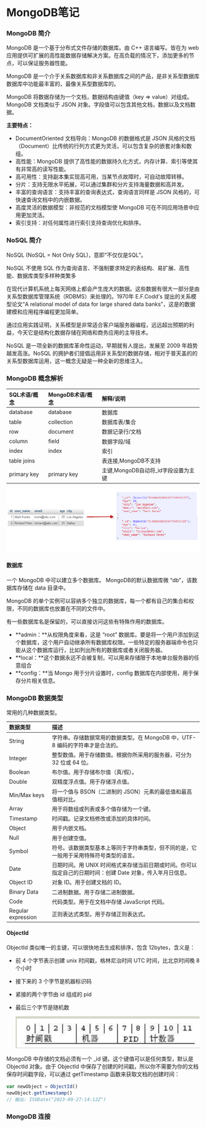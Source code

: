 # MongoDB笔记

### MongoDB 简介

MongoDB 是一个基于分布式文件存储的数据库。由 C++ 语言编写。皆在为 web 应用提供可扩展的高性能数据存储解决方案。在高负载的情况下，添加更多的节点，可以保证服务器性能。

MongoDB 是一个介于关系数据库和非关系数据库之间的产品，是非关系型数据库数据库中功能最丰富的，最像关系型数据库的。

MongoDB 将数据存储为一个文档，数据结构由键值（key => value）对组成。MongoDB 文档类似于 JSON 对象。字段值可以包含其他文档，数据以及文档数据。



**主要特点：**

- DocumentOriented 文档导向：MongoDB 的数据格式是 JSON 风格的文档（Document）比传统的行列方式更为灵活，可以包含复杂的嵌套对象和数组。
- 高性能：MongoDB 提供了高性能的数据持久化方式，内存计算、索引等使其有非常高的读写性能。
- 高可用性：支持副本集实现高可用，当某节点故障时，可自动故障转移。
- 分片：支持无限水平拓展，可以通过集群和分片支持海量数据和高并发。
- 丰富的查询语言：支持丰富的查询表达式，查询语言同样是 JSON 风格的，可快速查询文档中的内嵌数据。
- 高度灵活的数据模型：非规范的文档模型使 MongoDB 可在不同应用场景中应用更加灵活。
- 索引支持：对任何属性进行索引支持查询优化和排序。

### NoSQL 简介

NoSQL (NoSQL = Not Only SQL)，意即“不仅仅是SQL”。

NoSQL 不使用 SQL 作为查询语言、不强制要求特定的表结构、易扩展、高性能、数据库类型多样种类繁多

在现代计算机系统上每天网络上都会产生庞大的数据。这些数据有很大一部分是由关系型数据库管理系统（RDBMS）来处理的。1970年 E.F.Codd's 提出的关系模型论文“A relational model of data for large shared data banks”，这是的数据建模和应用程序编程更加简单。

通过应用实践证明，关系模型是非常适合客户端服务器编程，远远超出预期的利益，今天它是结构化数据存储在网络和商务应用的主导技术。

NoSQL 是一项全新的数据库革命性运动，早期就有人提出，发展至 2009 年趋势越发高涨。NoSQL 的拥护者们提倡运用非关系型的数据存储，相对于普天盖的的关系型数据库运用，这一概念无疑是一种全新的思维注入。



### MongoDB 概念解析

| SQL术语/概念 | MongoDB术语/概念 | 解释/说明                           |
| :----------- | :--------------- | :---------------------------------- |
| database     | database         | 数据库                              |
| table        | collection       | 数据库表/集合                       |
| row          | document         | 数据记录行/文档                     |
| column       | field            | 数据字段/域                         |
| index        | index            | 索引                                |
| table joins  |                  | 表连接,MongoDB不支持                |
| primary key  | primary key      | 主键,MongoDB自动将_id字段设置为主键 |

<img src="./img/MySQL_MongoDB.png" />

#### 数据库

一个 MongoDB 中可以建立多个数据库。 MongoDB的默认数据库微 “db”，该数据库存储在 data 目录中。

MongoDB 的单个实例可以容纳多个独立的数据库，每一个都有自己的集合和权限，不同的数据库也放置在不同的文件中。

有一些数据库名是保留的，可以直接访问这些有特殊作用的数据库。

- **admin：**从权限角度来看，这是 “root” 数据库。要是将一个用户添加到这个数据库，这个用户自动继承所有数据库权限。一些特定的服务器端命令也只能从这个数据库运行，比如列出所有的数据库或者关闭服务器。
- **local：**这个数据永远不会被复制，可以用来存储限于本地单台服务器的任意组合
- **config：**当 Mongo 用于分片设置时，config 数据库在内部使用，用于保存分片相关信息。



### MongoDB 数据类型

常用的几种数据类型。

| 数据类型           | 描述                                                         |
| :----------------- | :----------------------------------------------------------- |
| String             | 字符串。存储数据常用的数据类型。在 MongoDB 中，UTF-8 编码的字符串才是合法的。 |
| Integer            | 整型数值。用于存储数值。根据你所采用的服务器，可分为 32 位或 64 位。 |
| Boolean            | 布尔值。用于存储布尔值（真/假）。                            |
| Double             | 双精度浮点值。用于存储浮点值。                               |
| Min/Max keys       | 将一个值与 BSON（二进制的 JSON）元素的最低值和最高值相对比。 |
| Array              | 用于将数组或列表或多个值存储为一个键。                       |
| Timestamp          | 时间戳。记录文档修改或添加的具体时间。                       |
| Object             | 用于内嵌文档。                                               |
| Null               | 用于创建空值。                                               |
| Symbol             | 符号。该数据类型基本上等同于字符串类型，但不同的是，它一般用于采用特殊符号类型的语言。 |
| Date               | 日期时间。用 UNIX 时间格式来存储当前日期或时间。你可以指定自己的日期时间：创建 Date 对象，传入年月日信息。 |
| Object ID          | 对象 ID。用于创建文档的 ID。                                 |
| Binary Data        | 二进制数据。用于存储二进制数据。                             |
| Code               | 代码类型。用于在文档中存储 JavaScript 代码。                 |
| Regular expression | 正则表达式类型。用于存储正则表达式。                         |

#### ObjectId

ObjectId 类似唯一的主键，可以很快地去生成和排序，包含 12bytes，含义是：

- 前 4 个字节表示创建 unix 时间戳，格林尼治时间 UTC 时间，比北京时间晚 8 个小时

- 接下来的 3 个字节是机器标识码

- 紧接的两个字节由 id 组成的 pid

- 最后三个字节是随机数

  

  <img src="./img/objectId.jpg"/>

  

MongoDB 中存储的文档必须有一个 _id 键。这个键值可以是任何类型，默认是 ObjectId 对象。由于 ObjectId 中保存了创建的时间戳，所以你不需要为你的文档保存时间戳字段，可以通过 getTimestamp 函数来获取文档的创建时间：

```js
var newObject = ObjectId()
newObject.getTimestamp()
// 输出: ISODate("2023-09-27:14:12Z")
```

### MongoDB 连接



